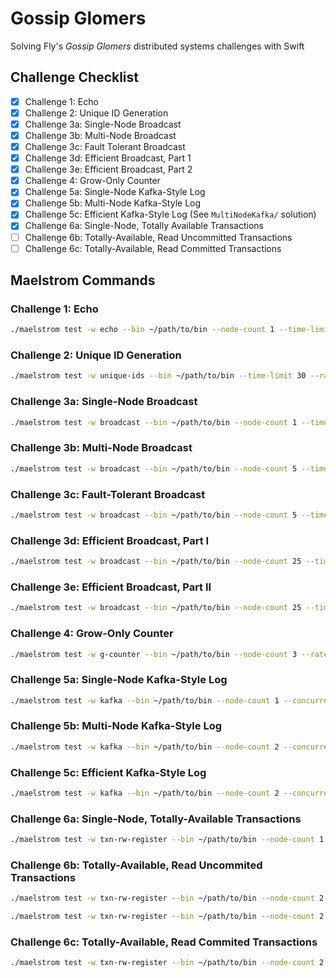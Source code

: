 # Gossip Glomers

Solving Fly's _Gossip Glomers_ distributed systems challenges with Swift

## Challenge Checklist

- [x] Challenge 1: Echo
- [x] Challenge 2: Unique ID Generation
- [x] Challenge 3a: Single-Node Broadcast
- [x] Challenge 3b: Multi-Node Broadcast
- [x] Challenge 3c: Fault Tolerant Broadcast
- [x] Challenge 3d: Efficient Broadcast, Part 1
- [x] Challenge 3e: Efficient Broadcast, Part 2
- [x] Challenge 4: Grow-Only Counter
- [x] Challenge 5a: Single-Node Kafka-Style Log
- [x] Challenge 5b: Multi-Node Kafka-Style Log
- [x] Challenge 5c: Efficient Kafka-Style Log (See `MultiNodeKafka/`
  solution)
- [x] Challenge 6a: Single-Node, Totally Available Transactions
- [ ] Challenge 6b: Totally-Available, Read Uncommitted Transactions
- [ ] Challenge 6c: Totally-Available, Read Committed Transactions

## Maelstrom Commands

### Challenge 1: Echo

```bash
./maelstrom test -w echo --bin ~/path/to/bin --node-count 1 --time-limit 10
```

### Challenge 2: Unique ID Generation

```bash
./maelstrom test -w unique-ids --bin ~/path/to/bin --time-limit 30 --rate 1000 --node-count 3 --availability total --nemesis partition
```

### Challenge 3a: Single-Node Broadcast

```bash
./maelstrom test -w broadcast --bin ~/path/to/bin --node-count 1 --time-limit 20 --rate 10
```

### Challenge 3b: Multi-Node Broadcast

```bash
./maelstrom test -w broadcast --bin ~/path/to/bin --node-count 5 --time-limit 20 --rate 10
```

### Challenge 3c: Fault-Tolerant Broadcast

```bash
./maelstrom test -w broadcast --bin ~/path/to/bin --node-count 5 --time-limit 20 --rate 10 --nemesis partition
```

### Challenge 3d: Efficient Broadcast, Part I

```bash
./maelstrom test -w broadcast --bin ~/path/to/bin --node-count 25 --time-limit 20 --rate 100 --latency 100
```

### Challenge 3e: Efficient Broadcast, Part II

```bash
./maelstrom test -w broadcast --bin ~/path/to/bin --node-count 25 --time-limit 20 --rate 100 --latency 100
```

### Challenge 4: Grow-Only Counter

```bash
./maelstrom test -w g-counter --bin ~/path/to/bin --node-count 3 --rate 100 --time-limit 20 --nemesis partition
```

### Challenge 5a: Single-Node Kafka-Style Log

```bash
./maelstrom test -w kafka --bin ~/path/to/bin --node-count 1 --concurrency 2n --time-limit 20 --rate 1000
```

### Challenge 5b: Multi-Node Kafka-Style Log

```bash
./maelstrom test -w kafka --bin ~/path/to/bin --node-count 2 --concurrency 2n --time-limit 20 --rate 1000
```

### Challenge 5c: Efficient Kafka-Style Log

```bash
./maelstrom test -w kafka --bin ~/path/to/bin --node-count 2 --concurrency 2n --time-limit 20 --rate 1000
```

### Challenge 6a: Single-Node, Totally-Available Transactions

```bash
./maelstrom test -w txn-rw-register --bin ~/path/to/bin --node-count 1 --time-limit 20 --rate 1000 --concurrency 2n --consistency-models read-uncommitted --availability total
```

### Challenge 6b: Totally-Available, Read Uncommited Transactions

```bash
./maelstrom test -w txn-rw-register --bin ~/path/to/bin --node-count 2 --concurrency 2n --time-limit 20 --rate 1000 --consistency-models read-uncommitted

./maelstrom test -w txn-rw-register --bin ~/path/to/bin --node-count 2 --concurrency 2n --time-limit 20 --rate 1000 --consistency-models read-uncommitted --availability total --nemesis partition
```

### Challenge 6c: Totally-Available, Read Commited Transactions

```bash
./maelstrom test -w txn-rw-register --bin ~/path/to/bin --node-count 2 --concurrency 2n --time-limit 20 --rate 1000 --consistency-models read-committed --availability total –-nemesis partition
```

